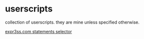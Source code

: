 # userscripts
collection of userscripts. they are mine unless specified otherwise.

[expr3ss.com statements selector](expr3ss-statements-selector.js)


